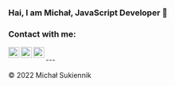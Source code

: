 ### Hai, I am Michał, JavaScript Developer 👋 

### Contact with me:

[<img align="left" alt="codeSTACKr | Twitter" width="22px" src="https://cdn.jsdelivr.net/npm/simple-icons@v3/icons/twitter.svg" />][twitter]
[<img align="left" alt="codeSTACKr | LinkedIn" width="22px" src="https://cdn.jsdelivr.net/npm/simple-icons@v3/icons/linkedin.svg" />][linkedin]
[<img align="left" alt="codeSTACKr | WhatsApp" width="22px" src="https://cdn.jsdelivr.net/npm/simple-icons@v3/icons/whatsapp.svg" />][whatsapp]


<br />
---
<br />

[twitter]: https://twitter.com/sukiennikmichal
[linkedin]: https://www.linkedin.com/in/micha%C5%82-sukiennik-108a2b225/
[whatsapp]: url=tel:+48514010099
© 2022 Michał Sukiennik

